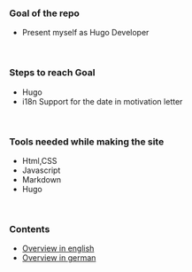 ### Goal of the repo

- Present myself as Hugo Developer

<br>

### Steps to reach Goal

- Hugo
- i18n Support for the date in motivation letter 

<br>
  
### Tools needed while making the site

- Html,CSS
- Javascript
- Markdown
- Hugo

<br>

### Contents

- [Overview in english](/)
- [Overview in german](/de)